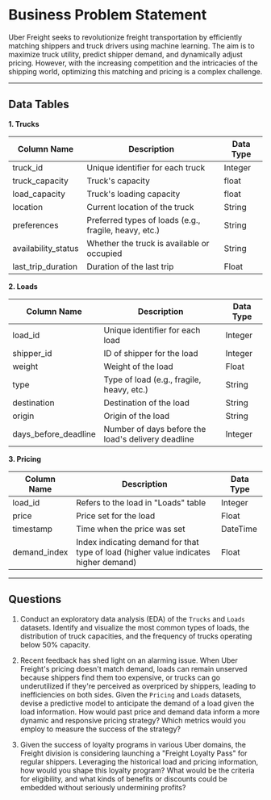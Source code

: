 # Business Problem Statement

Uber Freight seeks to revolutionize freight transportation by efficiently matching shippers and truck drivers using machine learning. The aim is to maximize truck utility, predict shipper demand, and dynamically adjust pricing. However, with the increasing competition and the intricacies of the shipping world, optimizing this matching and pricing is a complex challenge.

---

## Data Tables

**1. Trucks**

| Column Name | Description | Data Type |
|-------------|-------------|-----------|
| truck_id | Unique identifier for each truck | Integer |
| truck_capacity | Truck's capacity | float |
| load_capacity | Truck's loading capacity | float |
| location | Current location of the truck | String |
| preferences | Preferred types of loads (e.g., fragile, heavy, etc.) | String |
| availability_status | Whether the truck is available or occupied | String |
| last_trip_duration | Duration of the last trip | Float |

**2. Loads**

| Column Name | Description | Data Type |
|-------------|-------------|-----------|
| load_id | Unique identifier for each load | Integer |
| shipper_id | ID of shipper for the load | Integer |
| weight | Weight of the load | Float |
| type | Type of load (e.g., fragile, heavy, etc.) | String |
| destination | Destination of the load | String |
| origin | Origin of the load | String |
| days_before_deadline | Number of days before the load's delivery deadline | Integer |

**3. Pricing**

| Column Name | Description | Data Type |
|-------------|-------------|-----------|
| load_id | Refers to the load in "Loads" table | Integer |
| price | Price set for the load | Float |
| timestamp | Time when the price was set | DateTime |
| demand_index | Index indicating demand for that type of load (higher value indicates higher demand) | Float |

---

## Questions

1. Conduct an exploratory data analysis (EDA) of the `Trucks` and `Loads` datasets. Identify and visualize the most common types of loads, the distribution of truck capacities, and the frequency of trucks operating below 50% capacity.
    
2. Recent feedback has shed light on an alarming issue. When Uber Freight's pricing doesn't match demand, loads can remain unserved because shippers find them too expensive, or trucks can go underutilized if they're perceived as overpriced by shippers, leading to inefficiencies on both sides. Given the `Pricing` and `Loads` datasets, devise a predictive model to anticipate the demand of a load given the load information. How would past price and demand data inform a more dynamic and responsive pricing strategy? Which metrics would you employ to measure the success of the strategy?

3. Given the success of loyalty programs in various Uber domains, the Freight division is considering launching a "Freight Loyalty Pass" for regular shippers. Leveraging the historical load and pricing information, how would you shape this loyalty program? What would be the criteria for eligibility, and what kinds of benefits or discounts could be embedded without seriously undermining profits?